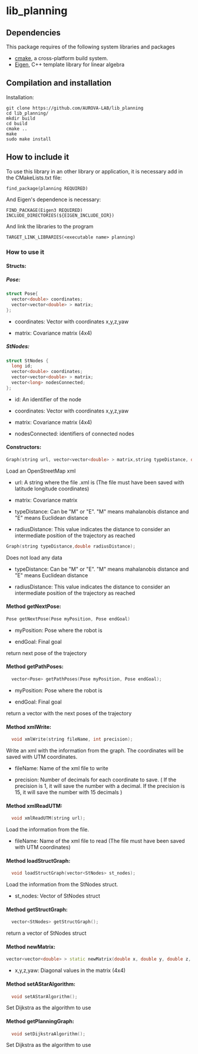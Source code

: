 # lib_planning


## Dependencies

This package requires of the following system libraries and packages

* [cmake](https://www.cmake.org "CMake's Homepage"), a cross-platform build system.
* [Eigen](http://eigen.tuxfamily.org/index.php?title=Main_Page), C++ template library for linear algebra

## Compilation and installation

Installation:

```shell
git clone https://github.com/AUROVA-LAB/lib_planning
cd lib_planning/
mkdir build
cd build
cmake .. 
make
sudo make install
```

## How to include it

To use this library in an other library or application, it is necessary add in the CMakeLists.txt file:

``` find_package(planning REQUIRED) ```

And Eigen's dependence is necessary:

``` 
FIND_PACKAGE(Eigen3 REQUIRED)
INCLUDE_DIRECTORIES(${EIGEN_INCLUDE_DIR})
```

And link the libraries to the program

``` 
TARGET_LINK_LIBRARIES(<executable name> planning) 
```

### How to use it

#### Structs:

##### Pose:

```c++
struct Pose{ 
  vector<double> coordinates; 
  vector<vector<double> > matrix; 
};
```

  - coordinates: Vector with coordinates x,y,z,yaw

  - matrix: Covariance matrix (4x4)


##### StNodes:

```c++
struct StNodes {
  long id;
  vector<double> coordinates;
  vector<vector<double> > matrix;
  vector<long> nodesConnected;
};
```
  - id: An identifier of the node

  - coordinates: Vector with coordinates x,y,z,yaw

  - matrix: Covariance matrix (4x4)

  - nodesConnected: identifiers of connected nodes


#### Constructors: 

```c++	
Graph(string url, vector<vector<double> > matrix,string typeDistance, double radiusDistance) 
```

Load an OpenStreetMap xml
  
  - url: A string where the file .xml is
  (The file must have been saved with latitude longitude coordinates)
  
  - matrix: Covariance matrix
  
  - typeDistance: Can be "M" or "E". "M" means mahalanobis distance and "E" means Euclidean distance
  
  - radiusDistance: This value indicates the distance to consider an intermediate position of the trajectory as reached
  
  
```c++	
Graph(string typeDistance,double radiusDistance);
```

Does not load any data

  - typeDistance: Can be "M" or "E". "M" means mahalanobis distance and "E" means Euclidean distance
  
  - radiusDistance: This value indicates the distance to consider an intermediate position of the trajectory as reached

  
#### Method getNextPose:

```c++ 
Pose getNextPose(Pose myPosition, Pose endGoal)	
```	

  - myPosition: Pose where the robot is
  
  - endGoal: Final goal
  
  return next pose of the trajectory


#### Method getPathPoses:

```c++ 
  vector<Pose> getPathPoses(Pose myPosition, Pose endGoal);
```	

  - myPosition: Pose where the robot is
  
  - endGoal: Final goal
  
return a vector with the next poses of the trajectory


#### Method xmlWrite:

```c++ 
  void xmlWrite(string fileName, int precision);
```	
Write an xml with the information from the graph. The coordinates will be saved with UTM coordinates.

  - fileName: Name of the xml file to write
  
  - precision: Number of decimals for each coordinate to save. 
  ( If the precision is 1, it will save the number with a decimal. If the precision is 15, it will save the number with 15 decimals )  

  
#### Method xmlReadUTM:

```c++ 
  void xmlReadUTM(string url);
```	
Load the information from the file.

  - fileName: Name of the xml file to read
  (The file must have been saved with UTM coordinates)


#### Method loadStructGraph:

```c++ 
  void loadStructGraph(vector<StNodes> st_nodes);
```	

Load the information from the StNodes struct.


  - st_nodes: Vector of StNodes struct


#### Method getStructGraph:

```c++ 
  vector<StNodes> getStructGraph();
```	

 return a vector of StNodes struct


#### Method newMatrix:

```c++ 
vector<vector<double> > static newMatrix(double x, double y, double z, double yaw) 
```

  - x,y,z,yaw: Diagonal values in the matrix (4x4)
  


#### Method setAStarAlgorithm:

```c++ 
  void setAStarAlgorithm();
```	

Set Dijkstra as the algorithm to use


#### Method getPlanningGraph:

```c++ 
  void setDijkstraAlgorithm();
```	

Set Dijkstra as the algorithm to use
